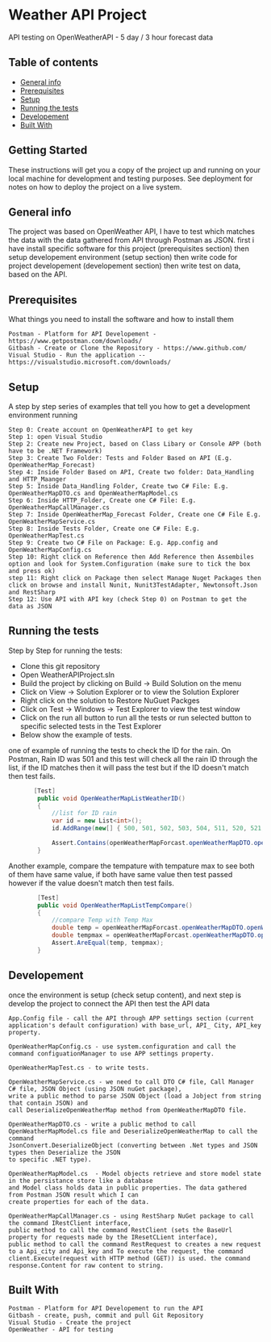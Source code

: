 # Weather API Project
API testing on OpenWeatherAPI - 5 day / 3 hour forecast data

## Table of contents
* [General info](#general-info)
* [Prerequisites](#Prerequisites)
* [Setup](#setup)
* [Running the tests](#Running-the-tests)
* [Developement](#Developement)
* [Built With](#Built-With)

## Getting Started
These instructions will get you a copy of the project up and running on your local machine for development and testing purposes. See deployment for notes on how to deploy the project on a live system.

## General info
The project was based on OpenWeather API, I have to test which matches the data with the data gathered from API through Postman as JSON. 
first i have install specific software for this project (prerequisites section) then setup developement environment (setup section) 
then write code for project developement (developement section) then write test on data, based on the API.

## Prerequisites
What things you need to install the software and how to install them
```
Postman - Platform for API Developement - https://www.getpostman.com/downloads/
Gitbash - Create or Clone the Repository - https://www.github.com/
Visual Studio - Run the application -- https://visualstudio.microsoft.com/downloads/ 
```

## Setup
A step by step series of examples that tell you how to get a development environment running
```
Step 0: Create account on OpenWeatherAPI to get key 
Step 1: open Visual Studio
Step 2: Create new Project, based on Class Libary or Console APP (both have to be .NET Framework) 
Step 3: Create Two Folder: Tests and Folder Based on API (E.g. OpenWeatherMap_Forecast)
Step 4: Inside Folder Based on API, Create two folder: Data_Handling and HTTP_Maanger
Step 5: Inside Data_Handling Folder, Create two C# File: E.g. OpenWeatherMapDTO.cs and OpenWeatherMapModel.cs
Step 6: Inside HTTP_Folder, Create one C# File: E.g. OpenWeatherMapCallManager.cs
Step 7: Inside OpenWeatherMap_Forecast Folder, Create one C# File E.g. OpenWeatherMapService.cs
Step 8: Inside Tests Folder, Create one C# File: E.g. OpenWeatherMapTest.cs
Step 9: Create two C# File on Package: E.g. App.config and OpenWeatherMapConfig.cs
Step 10: Right click on Reference then Add Reference then Assembiles option and look for System.Configuration (make sure to tick the box and press ok)
step 11: Right click on Package then select Manage Nuget Packages then click on browse and install Nunit, Nunit3TestAdapter, Newtonsoft.Json and RestSharp
Step 12: Use API with API key (check Step 0) on Postman to get the data as JSON
```

## Running the tests
Step by Step for running the tests:
* Clone this git repository
* Open WeatherAPIProject.sln
* Build the project by clicking on Build -> Build Solution on the menu
* Click on View -> Solution Explorer or to view the Solution Explorer
* Right click on the solution to Restore NuGuet Packges
* Click on Test -> Windows -> Test Explorer to view the test window
* Click on the run all button to run all the tests or run selected button to specific selected tests in the Test Explorer
* Below show the example of tests. 

one of example of running the tests to check the ID for the rain. On Postman, Rain ID was 501 and this test will check all the 
rain ID through the list, if the ID matches then it will pass the test but if the ID doesn't match then test fails.
```C#
       [Test]
        public void OpenWeatherMapListWeatherID()
        {
            //list for ID rain 
            var id = new List<int>();
            id.AddRange(new[] { 500, 501, 502, 503, 504, 511, 520, 521, 522, 531 });

            Assert.Contains(openWeatherMapForcast.openWeatherMapDTO.openWeatherMap.list[0].weather[0].id, id);
        }
```

Another example, compare the tempature with tempature max to see both of them have same value, if both have same value 
then test passed however if the value doesn't match then test fails. 
```C#
        [Test]
        public void OpenWeatherMapListTempCompare()
        {
            //compare Temp with Temp Max
            double temp = openWeatherMapForcast.openWeatherMapDTO.openWeatherMap.list[0].main.temp;
            double tempmax = openWeatherMapForcast.openWeatherMapDTO.openWeatherMap.list[0].main.temp_max;
            Assert.AreEqual(temp, tempmax);
        }
```

## Developement
once the environment is setup (check setup content), and next step is develop the project to connect the API then test the API data
```
App.Config file - call the API through APP settings section (current application's default configuration) with base_url, API_ City, API_key property.  

OpenWeatherMapConfig.cs - use system.configuration and call the command configuationManager to use APP settings property.

OpenWeatherMapTest.cs - to write tests.

OpenWeatherMapService.cs - we need to call DTO C# file, Call Manager C# file, JSON Object (using JSON nuGet package), 
write a public method to parse JSON Object (load a Jobject from string that contain JSON) and 
call DeserializeOpenWeatherMap method from OpenWeatherMapDTO file.

OpenWeatherMapDTO.cs - write a public method to call OpenWeatherMapModel.cs file and DeserializeOpenWeatherMap to call the command
JsonConvert.DeserializeObject (converting between .Net types and JSON types then Deserialize the JSON
to specific .NET type). 

OpenWeatherMapModel.cs  - Model objects retrieve and store model state in the persistance store like a database 
and Model class holds data in public properties. The data gathered from Postman JSON result which I can 
create properties for each of the data. 

OpenWeatherMapCallManager.cs - using RestSharp NuGet package to call the command IRestClient interface, 
public method to call the command RestClient (sets the BaseUrl property for requests made by the IResetCLient interface),
public method to call the command RestRequest to creates a new request to a Api_city and Api_key and To execute the request, the command
client.Execute(request with HTTP method (GET)) is used. the command response.Content for raw content to string. 
```


## Built With
```
Postman - Platform for API Developement to run the API
Gitbash - create, push, commit and pull Git Repository
Visual Studio - Create the project 
OpenWeather - API for testing
```




